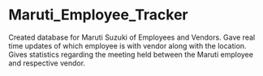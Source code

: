 # Maruti_Employee_Tracker

Created database for Maruti Suzuki of Employees and Vendors. 
Gave real time updates of which employee is with vendor along with the location.
Gives statistics regarding the meeting held between the Maruti employee and respective vendor.
